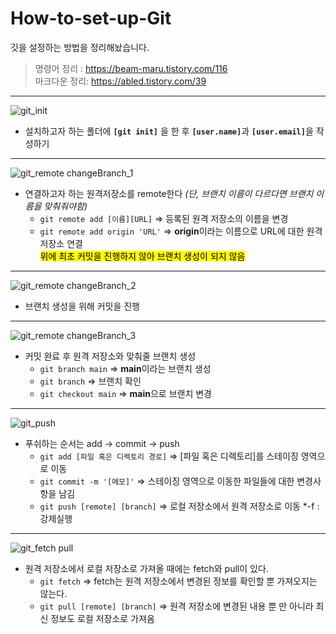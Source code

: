 # How-to-set-up-Git
깃을 설정하는 방법을 정리해놨습니다.

> 명령어 정리 : https://beam-maru.tistory.com/116<br>
> 마크다운 정리: https://abled.tistory.com/39<br>
---
![git_init](https://github.com/user-attachments/assets/b23c18f0-2db8-4467-84d2-610e995babe5)<br>
* 설치하고자 하는 폴더에 <strong>`[git init]`</strong> 을 한 후 <strong>`[user.name]`</strong>과 <strong>`[user.email]`</strong>을 작성하기<br>
---
![git_remote changeBranch_1](https://github.com/user-attachments/assets/3997918e-b358-44d1-9356-9c1b3ead03a9)<br>
* 연결하고자 하는 원격저장소를 remote한다 <em>(단, 브랜치 이름이 다르다면 브랜치 이름을 맞춰줘야함)</em><br>
  - `git remote add [이름][URL]` => 등록된 원격 저장소의 이름을 변경<br>
  - `git remote add origin 'URL'` => <strong>origin</strong>이라는 이름으로 URL에 대한 원격 저장소 연결<br>
<mark>위에 최초 커밋을 진행하지 않아 브랜치 생성이 되지 않음</mark><br>
---
![git_remote changeBranch_2](https://github.com/user-attachments/assets/60b1ff60-10fd-4a13-b2bf-e3b80de0677a)<br>
* 브랜치 생성을 위해 커밋을 진행<br>
---
![git_remote changeBranch_3](https://github.com/user-attachments/assets/2f0b9ba6-660d-4d92-b2b5-fb3c687158b1)<br>
* 커밋 완료 후 원격 저장소와 맞춰줄 브랜치 생성<br>
  - `git branch main` => <strong>main</strong>이라는 브랜치 생성<br>
  - `git branch` => 브랜치 확인<br>
  - `git checkout main` => <strong>main</strong>으로 브랜치 변경<br>
---
![git_push](https://github.com/user-attachments/assets/9c353a0a-1bae-4ed8-a7ba-0edaadc400e4)<br>
* 푸쉬하는 순서는 add -> commit -> push <br>
  - `git add [파일 혹은 디렉토리 경로]` => [파일 혹은 디렉토리]를 스테이징 영역으로 이동<br>
  - `git commit -m '[메모]'` => 스테이징 영역으로 이동한 파일들에 대한 변경사항을 남김<br>
  - `git push [remote] [branch]` => 로컬 저장소에서 원격 저장소로 이동  *-f : 강제실행<br>
---
![git_fetch pull](https://github.com/user-attachments/assets/7960f404-364a-4465-b493-60a5bb98fa86)<br>
* 원격 저장소에서 로컬 저장소로 가져올 때에는 fetch와 pull이 있다.<br>
  - `git fetch` => fetch는 원격 저장소에서 변경된 정보를 확인할 뿐 가져오지는 않는다.<br>
  - `git pull [remote] [branch]` => 원격 저장소에 변경된 내용 뿐 만 아니라 최신 정보도 로컬 저장소로 가져옴<br>
